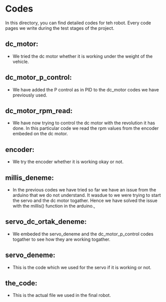# Codes

In this directory, you can find detailed codes for teh robot. Every code pages we write during the test stages of the project.

## dc_motor: 
* We tried the dc motor whether it is working under the weight of the vehicle.


## dc_motor_p_control:
* We have added the P control as in PID to the dc_motor codes we have previously used.


## dc_motor_rpm_read:
* We have now trying to control the dc motor with the revolution it has done. In this particular code we read the rpm values from the encoder  embeded on the dc motor.


## encoder:
* We try the encoder whether it is working okay or not.


## millis_deneme:
* In the previous codes we have tried so far we have an issue from the arduino that we do not understand. It wasdue to we were trying to start the servo and the dc motor togather. Hence we have solved the issue with the millis() function in the arduino.,


## servo_dc_ortak_deneme: 
* We embeded the servo_deneme and the dc_motor_p_control codes togather to see how they are working togather.


## servo_deneme:
* This is the code which we used for the servo if it is working or not.


## the_code:
* This is the actual file we used in the final robot.

